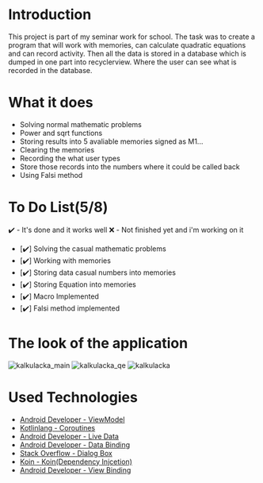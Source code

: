 # Introduction 
This project is part of my seminar work for school. The task was to create a program that will work with memories, can calculate quadratic equations and can record activity. Then all the data is stored in a database which is dumped in one part into recyclerview. Where the user can see what is recorded in the database.

# What it does

- Solving normal mathematic problems
- Power and sqrt functions 
- Storing results into 5 avaliable memories signed as M1...
- Clearing the memories
- Recording the what user types
- Store those records into the numbers where it could be called back
- Using Falsi method 

# To Do List(5/8)

✔️ - It's done and it works well
❌ - Not finished yet and i'm working on it

- [✔️] Solving the casual mathematic problems
- [✔️] Working with memories
- [✔️] Storing data casual numbers into memories
- [✔️] Storing Equation into memories
- [️✔️] Macro Implemented
- [✔️] Falsi method implemented

# The look of the application

![kalkulacka_main](https://user-images.githubusercontent.com/66387359/142734293-655b9c41-c031-4977-82ee-627c82e5e67f.png)
![kalkulacka_qe](https://user-images.githubusercontent.com/66387359/142734294-124ec21e-223c-40a3-863b-df1de64f8605.png)
![kalkulacka](https://user-images.githubusercontent.com/66387359/142734292-5d0706a2-3b9a-4a31-bc51-9658917e78a0.png)

# Used Technologies

- [Android Developer - ViewModel](https://developer.android.com/topic/libraries/architecture/viewmodel?gclid=Cj0KCQiAhf2MBhDNARIsAKXU5GSV4I3_o2ttSyKvOeH-JBWkHOEjRSM2NNg3kORfZWbpYuM7kjc1dHAaArMYEALw_wcB&gclsrc=aw.ds)
- [Kotlinlang - Coroutines](https://kotlinlang.org/docs/coroutines-overview.html)
- [Android Developer - Live Data](https://developer.android.com/topic/libraries/architecture/livedata)
- [Android Developer - Data Binding](https://developer.android.com/topic/libraries/data-binding)
- [Stack Overflow - Dialog Box](https://stackoverflow.com/questions/52076779/kotlin-custom-dialog-in-android)
- [Koin - Koin(Dependency Injcetion)](https://insert-koin.io)
- [Android Developer - View Binding](https://developer.android.com/topic/libraries/view-binding)















